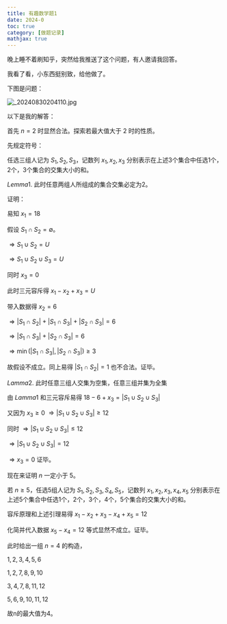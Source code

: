 ```yaml
---
title: 有趣数学题1
date: 2024-0
toc: true
category: [做题记录]
mathjax: true
---
```


晚上睡不着刷知乎，突然给我推送了这个问题，有人邀请我回答。

我看了看，小东西挺别致，给他做了。

下图是问题：

![_20240830204110.jpg](https://s2.loli.net/2024/08/30/zvEdq85a2Nwp3lP.jpg)

以下是我的解答：

首先 $n=2$ 时显然合法。探索若最大值大于 $2$ 时的性质。

先规定符号：

任选三组人记为 $S_1,S_2,S_3$，记数列 $x_1,x_2,x_3$ 分别表示在上述3个集合中任选1个，2个，3个集合的交集大小的和。

$Lemma 1.$ 此时任意两组人所组成的集合交集必定为2。

证明：

易知 $x_1=18$

假设 $S_1 \cap S_2 = \emptyset$。

$\Rightarrow S_1 \cup S_2 = U$

$\Rightarrow S_1 \cup S_2 \cup S_3 = U$

同时 $x_3 = 0$

此时三元容斥得 $x_1 - x_2 + x_3 = U$

带入数据得 $x_2=6$

$\Rightarrow |S_1 \cap S_2| + |S_1 \cap S_3| + |S_2 \cap S_3|=6$

$\Rightarrow |S_1 \cap S_3| + |S_2 \cap S_3|=6$

$\Rightarrow \min (|S_1 \cap S_3| , |S_2 \cap S_3|) \ge 3$

故假设不成立。同上易得 $|S_1 \cap S_2|=1$ 也不合法。证毕。

$Lamma 2.$ 此时任意三组人交集为空集，任意三组并集为全集

由 $Lamma 1$ 和三元容斥易得 $18 - 6 + x_3 = |S_1 \cup S_2 \cup S_3|$

又因为 $x_3 \ge 0$ $\Rightarrow |S_1 \cup S_2 \cup S_3| \ge 12$

同时 $\Rightarrow |S_1 \cup S_2 \cup S_3| \le 12$

$\Rightarrow |S_1 \cup S_2 \cup S_3| = 12$

$\Rightarrow x_3 = 0$ 证毕。

现在来证明 $n$ 一定小于 5。

若 $n \ge 5$，任选5组人记为 $S_1,S_2,S_3,S_4,S_5$，记数列 $x_1,x_2,x_3,x_4,x_5$ 分别表示在上述5个集合中任选1个，2个，3个，4个，5个集合的交集大小的和。

容斥原理和上述引理易得 $x_1-x_2+x_3-x_4+x_5=12$

化简并代入数据 $x_5-x_4 = 12$ 等式显然不成立。证毕。

此时给出一组 $n=4$ 的构造，

$1,2,3,4,5,6$

$1,2,7,8,9,10$

$3,4,7,8,11,12$

$5,6,9,10,11,12$

故n的最大值为4。
